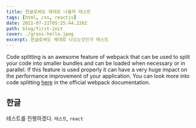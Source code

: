 ```yaml
---
title: 한글로써도 제대로 나올까 테스트
tags: [html, css, reactjs]
date: 2021-07-21T05:25:44.226Z
path: blog/first-init
cover: ./grass-hello.jpeg
excerpt: 한글로써도 제대로 나오는것인가 테스트
---
```


Code splitting is an awesome feature of webpack that can be used to split your code into smaller bundles and can be loaded when necessary or in parallel. If this feature is used properly it can have a very huge impact on the performance improvement of your application. You can look more into code splitting [here](https://webpack.js.org/guides/code-splitting/) in the official webpack documentation.

## 한글

테스트를 진행하겠다. `테스트`, `react`
